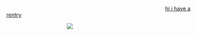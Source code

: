 <p align="left">⠀⠀⠀⠀⠀⠀⠀⠀⠀⠀⠀⠀⠀⠀⠀⠀⠀⠀⠀⠀⠀⠀ ⠀⠀⠀⠀⠀⠀⠀⠀⠀⠀⠀⠀⠀⠀⠀⠀⠀⠀ <a href="https://rentry.co/godlysins">hi i have a rentry</a>‎ ‎ 
        
⠀⠀⠀ ⠀⠀ ⠀⠀⠀⠀⠀⠀  ⠀⠀⠀ ![](https://i.ibb.co/MygfKmL8/gra2ph.png)
